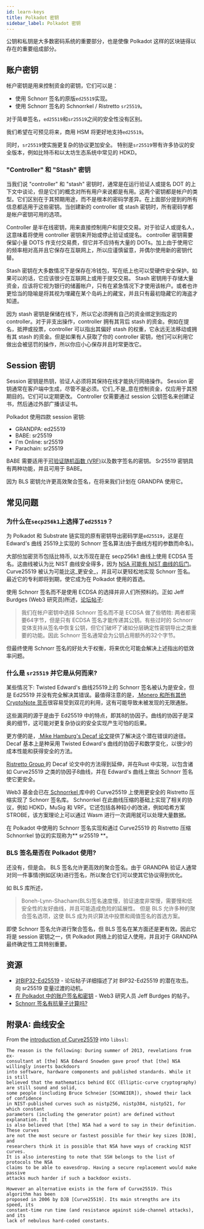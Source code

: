 ```yaml
---
id: learn-keys
title: Polkadot 密钥
sidebar_label: Polkadot 密钥
---
```


公钥和私钥是大多数密码系统的重要部分，也是使像 Polkadot 这样的区块链得以存在的重要组成部分。

## 账户密钥

帐户密钥是用来控制资金的密钥，它们可以是：

- 使用 Schnorr 签名的原版` ed25519 `实现。
- 使用 Schnorr 签名的 Schnorrkel / Ristretto ` sr25519 `。

对于简单签名，` ed25519 `和` sr25519 `之间的安全性没有区别。

我们希望在可预见将来，商用 HSM 将更好地支持` ed25519 `。

同时，` sr25519 `使实施更复杂的协议更加安全。 特别是` sr25519 `带有许多协议的安全版本，例如比特币和以太坊生态系统中常见的 HDKD。

### "Controller" 和 "Stash" 密钥

当我们说 "controller" 和 "stash" 密钥时，通常是在运行验证人或提名 DOT 的上下文中谈论，但是它们的概念对所有用户来说都是有用。这两个密钥都是帐户的类型。它们区别在于其预期用途，而不是根本的密码学差异。在上面部分提到的所有信息都适用于这些密钥。当创建新的 controller 或 stash 密钥时，所有密码学都是帐户密钥可用的选项。

Controller 是半在线密钥，用来直接控制用户和提交交易。对于验证人或提名人，这意味着将使用 controller 密钥来开始或停止验证或提名。 controller 密钥需要保留小量 DOTS 作支付交易费，但它并不应持有大量的 DOTs。加上由于使用它的频率相对高并且它保存在互联网上，所以应谨慎留意，并偶尔使用新的密钥代替。

Stash 密钥在大多数情况下是保存在冷钱包，写在纸上也可以受硬件安全保护。如果可以的话，它应该很少在互联网上或用于提交交易。 Stash 密钥用于存储大量资金，应该将它视为银行的储蓄帐户，只有在紧急情况下才使用该帐户。或者也许更恰当的隐喻是将其视为埋藏在某个岛屿上的藏宝，并且只有最初隐藏它的海盗才知道。

因为 stash 密钥是保储在线下，所以它必须拥有自己的资金绑定到指定的 controller。对于非支出操作，controller 拥有其背后 stash 的资金。例如在提名，抵押或投票，controller 可以指出其偏好 stash 的权重，它永远无法移动或拥有其 stash 的资金。但是如果有人获取了你的 controller 密钥，他们可以利用它做出会被惩罚的操作，所以你应小心保存并且时常更改它。

## Session 密钥

Session 密钥是热钥，验证人必须将其保持在线才能执行网络操作。 Session 密钥通常在客户端中生成，尽管不是必须。它们_不是_意在控制资金，仅应用于其预期目的。它们可以定期更改。 Controller 仅需要通过 session 公钥签名来创建证书，然后通过外部广播该证书。

Polkadot 使用四款 session 密钥:

- GRANDPA: ed25519
- BABE: sr25519
- I'm Online: sr25519
- Parachain: sr25519

BABE 需要适用于[可验证随机函数 (VRF)](learn-randomness#vrfs)以及数字签名的密钥。 Sr25519 密钥具有两种功能，并且可用于 BABE。

因为 BLS 密钥允许更高效聚合签名，在将来我们计划在 GRANDPA 使用它。

## 常见问题

### 为什么在` secp256k1 `上选择了` ed25519 `？

为 Polkadot 和 Substrate 链实现的原有密钥导出密码学是` ed25519 `，这是在 Edward's 曲线 25519上实现的 Schnorr 签名算法(由于曲线方程的参数而命名)。

大部份加密货币包括比特币, 以太币现在是在 secp256k1 曲线上使用 ECDSA 签名。这曲线被认为比 NIST 曲线安全得多，因为 [NSA 可能有 NIST 曲线的后门](#appendix-a-on-the-security-of-curves)。Curve25519 被认为可能比这_更安全_，并且可以更轻松地实现 Schnorr 签名。最近它的专利即将到期，使它成为在 Polkadot 使用的首选。

使用 Schnorr 签名而不是使用 ECDSA 的选择并非人们所预料的。正如 Jeff Burdges (Web3 研究员)所述，[论坛帖子](https://forum.web3.foundation/t/account-signatures-and-keys-in-polkadot/70/2):

> 我们在帐户密钥中选择 Schnorr 签名而不是 ECDSA 做了些牺牲: 两者都需要64字节，但是只有 ECDSA 签名才能传递其公钥。有些过时的 Schnorr 变体支持从签名中恢复公钥，但它们破坏了诸如分层确定性密钥导出之类重要的功能。因此 Schnorr 签名通常会为公钥占用额外的32个字节。

但最终使用 Schnorr 签名的好处大于权衡，将来优化可能会解决上述指出的低效率问题。

### 什么是 `sr25519` 并它是从何而来?

某些情况下: Twisted Edward's 曲线25519上的 Schnorr 签名被认为是安全，但是 Ed25519 并没有完全解决其错误。最值得注意的是，[ Monero 和所有其他 CryptoNote 货币](https://www.getmonero.org/2017/05/17/disclosure-of-a-major-bug-in-cryptonote-based-currencies.html)很容易受到双花的利用，这有可能导致未被发现的无限通胀。

这些漏洞的源于是由于 Ed25519 中的特点，即其8的协因子。曲线的协因子是深奥的细节，这可能对更复杂协议的安全实现产生可怕的后果。

更方便的是，[ Mike Hamburg's Decaf 论文](https://www.shiftleft.org/paper/decaf/index.xhtml)提供了解决这个潜在错误的途径。 Decaf 基本上是种采用 Twisted Edward's 曲线的协因子和数学变化，以很少的成本性能和获得安全的方法。

[ Ristretto Group ](https://ristretto.group/)的 Decaf 论文中的方法得到延伸，并在Rust 中实現，以包含诸如 Curve25519 之类的协因子8曲线，并在 Edward's 曲线上做出 Schnorr 签名使它更安全。

Web3 基金会已在[ Schnorrkel ](https://github.com/w3f/schnorrkel)库中的 Curve25519 上使用更安全的 Ristretto 压缩实现了 Schnorr 签名库。 Schnorrkel 在此曲线压缩的基础上实现了相关的协议，例如 HDKD，MuSig 和 VRF。它还包括各种较小的改进，例如哈希方案 STROBE，该方案理论上可以通过 Wasm 进行一次调用就可以处理大量数据。

在 Polkadot 中使用的 Schnorr 签名实现和通过 Curve25519 的 Ristretto 压缩 Schnorrkel 协议的实现称为** sr25519 **。

### BLS 签名是否在 Polkadot 使用?

还没有，但是会。 BLS 签名允许更高效的聚合签名。由于 GRANDPA 验证人通常对同一件事情(例如区块)进行签名，所以聚合它们可以使其它协议得到优化。

如 BLS 库所述，

> Boneh-Lynn-Shacham(BLS)签名速度慢，验证速度非常慢，需要慢和低安全性的友好曲线，并且可能造成危险的延展性。 但是 BLS 允许多种的聚合签名选项，这使 BLS 成为共识算法中投票和阈值签名的首选方案。

即使 Schnorr 签名允许进行聚合签名，但 BLS 签名在某方面还是更有效。因此它将是 session 密钥之一，供 Polkadot 网络上的验证人使用，并且对于 GRANDPA 最终确定性工具特别重要。

## 资源

- [对BIP32-Ed25519](https://forum.web3.foundation/t/key-recovery-attack-on-bip32-ed25519/44) - 论坛帖子详细描述了对 BIP32-Ed25519 的潜在攻击。 向 sr25519 变量过渡的动机。
- [在 Polkadot 中的账户签名和密钥](https://forum.web3.foundation/t/account-signatures-and-keys-in-polkadot/70) - Web3 研究人员 Jeff Burdges 的帖子。
- [Schnorr 签名有抗量子计算吗?](https://bitcoin.stackexchange.com/questions/57965/are-schnorr-signatures-quantum-computer-resistant/57977#57977)

## 附录A: 曲线安全

From the [introduction of Curve25519](https://git.libssh.org/projects/libssh.git/tree/doc/curve25519-sha256@libssh.org.txt#n10) into `libssl`:

```
The reason is the following: During summer of 2013, revelations from ex-
consultant at [the] NSA Edward Snowden gave proof that [the] NSA willingly inserts backdoors
into software, hardware components and published standards. While it is still
believed that the mathematics behind ECC (Elliptic-curve cryptography) are still sound and solid,
some people (including Bruce Schneier [SCHNEIER]), showed their lack of confidence
in NIST-published curves such as nistp256, nistp384, nistp521, for which constant
parameters (including the generator point) are defined without explanation. It
is also believed that [the] NSA had a word to say in their definition. These curves
are not the most secure or fastest possible for their key sizes [DJB], and
researchers think it is possible that NSA have ways of cracking NIST curves.
It is also interesting to note that SSH belongs to the list of protocols the NSA
claims to be able to eavesdrop. Having a secure replacement would make passive
attacks much harder if such a backdoor exists.

However an alternative exists in the form of Curve25519. This algorithm has been
proposed in 2006 by DJB [Curve25519]. Its main strengths are its speed, its
constant-time run time (and resistance against side-channel attacks), and its
lack of nebulous hard-coded constants.
```
